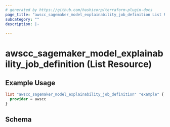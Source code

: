 ```yaml
---
# generated by https://github.com/hashicorp/terraform-plugin-docs
page_title: "awscc_sagemaker_model_explainability_job_definition List Resource - terraform-provider-awscc"
subcategory: ""
description: |-
  
---
```


# awscc_sagemaker_model_explainability_job_definition (List Resource)



## Example Usage

```terraform
list "awscc_sagemaker_model_explainability_job_definition" "example" {
  provider = awscc
}
```

<!-- schema generated by tfplugindocs -->
## Schema
